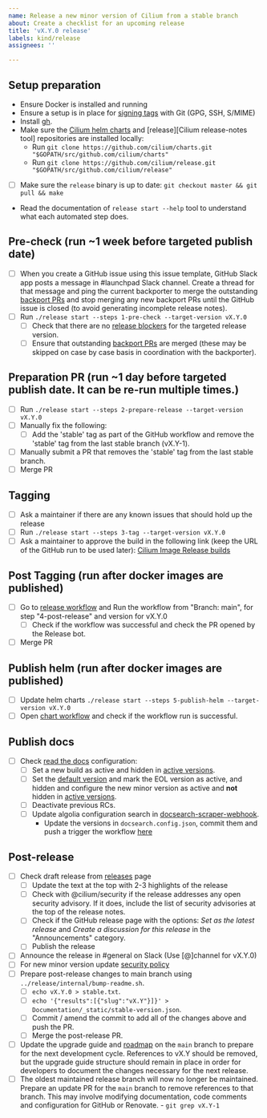 ```yaml
---
name: Release a new minor version of Cilium from a stable branch
about: Create a checklist for an upcoming release
title: 'vX.Y.0 release'
labels: kind/release
assignees: ''

---
```


## Setup preparation

- Ensure Docker is installed and running
- Ensure a setup is in place for [signing tags] with Git (GPG, SSH, S/MIME)
- Install [gh](https://cli.github.com).
- Make sure the [Cilium helm charts][Cilium charts] and [release][Cilium release-notes tool] repositories are installed locally:
  - Run `git clone https://github.com/cilium/charts.git "$GOPATH/src/github.com/cilium/charts"`
  - Run `git clone https://github.com/cilium/release.git "$GOPATH/src/github.com/cilium/release"`
- [ ] Make sure the `release` binary is up to date:
      `git checkout master && git pull && make`
- Read the documentation of `release start --help` tool to understand what
  each automated step does.

## Pre-check (run ~1 week before targeted publish date)

- [ ] When you create a GitHub issue using this issue template, GitHub Slack app posts a
      message in #launchpad Slack channel. Create a thread for that message and ping the
      current backporter to merge the outstanding [backport PRs] and stop merging any new
      backport PRs until the GitHub issue is closed (to avoid generating incomplete
      release notes).
- [ ] Run `./release start --steps 1-pre-check --target-version vX.Y.0`
  - [ ] Check that there are no [release blockers] for the targeted release
        version.
  - [ ] Ensure that outstanding [backport PRs] are merged (these may be
        skipped on case by case basis in coordination with the backporter).

## Preparation PR (run ~1 day before targeted publish date. It can be re-run multiple times.)

- [ ] Run `./release start --steps 2-prepare-release --target-version vX.Y.0`
- [ ] Manually fix the following:
  - [ ] Add the 'stable' tag as part of the GitHub workflow and remove the
        'stable' tag from the last stable branch (vX.Y-1).
- [ ] Manually submit a PR that removes the 'stable' tag from the last stable 
      branch.
- [ ] Merge PR

## Tagging

- [ ] Ask a maintainer if there are any known issues that should hold up the release
- [ ] Run `./release start --steps 3-tag --target-version vX.Y.0`
- [ ] Ask a maintainer to approve the build in the following link (keep the URL
      of the GitHub run to be used later):
      [Cilium Image Release builds](https://github.com/cilium/cilium/actions?query=workflow:%22Image+Release+Build%22)

## Post Tagging (run after docker images are published)

- [ ] Go to [release workflow] and Run the workflow from "Branch: main", for
  step "4-post-release" and version for vX.Y.0
    - [ ] Check if the workflow was successful and check the PR opened by the
      Release bot.
- [ ] Merge PR

## Publish helm (run after docker images are published)

- [ ] Update helm charts `./release start --steps 5-publish-helm --target-version vX.Y.0`
- [ ] Open [chart workflow] and check if the workflow run is successful.

## Publish docs

- [ ] Check [read the docs] configuration:
  - [ ] Set a new build as active and hidden in [active versions].
  - [ ] Set the [default version] and mark the EOL version as active, and
        hidden and configure the new minor version as active and **not**
        hidden in [active versions].
  - [ ] Deactivate previous RCs.
  - [ ] Update algolia configuration search in [docsearch-scraper-webhook].
    - Update the versions in `docsearch.config.json`, commit them and push a
      trigger the workflow [here](https://github.com/cilium/docsearch-scraper-webhook/actions/workflows/update-algolia-index.yaml)

## Post-release

- [ ] Check draft release from [releases] page
  - [ ] Update the text at the top with 2-3 highlights of the release
  - [ ] Check with @cilium/security if the release addresses any open security
        advisory. If it does, include the list of security advisories at the
        top of the release notes.
  - [ ] Check if the GitHub release page with the options:
        _Set as the latest release_ and _Create a discussion for this release_ in
        the "Announcements" category.
  - [ ] Publish the release
- [ ] Announce the release in #general on Slack (Use [@]channel for vX.Y.0)
- [ ] For new minor version update [security policy]
- [ ] Prepare post-release changes to main branch using `../release/internal/bump-readme.sh`.
  - [ ] `echo vX.Y.0 > stable.txt`.
  - [ ] `echo '{"results":[{"slug":"vX.Y"}]}' > Documentation/_static/stable-version.json`.
  - [ ] Commit / amend the commit to add all of the changes above and push the PR.
  - [ ] Merge the post-release PR.
- [ ] Update the upgrade guide and [roadmap] on the `main` branch to prepare
      for the next development cycle. References to vX.Y should be removed, but
      the upgrade guide structure should remain in place in order for
      developers to document the changes necessary for the next release.
- [ ] The oldest maintained release branch will now no longer be maintained.
      Prepare an update PR for the `main` branch to remove references to that
      branch. This may involve modifying documentation, code comments and
      configuration for GitHub or Renovate.
      - `git grep vX.Y-1`

[release workflow]: https://github.com/cilium/cilium/actions/workflows/release.yaml
[signing tags]: https://docs.github.com/en/authentication/managing-commit-signature-verification/signing-tags
[release blockers]: https://github.com/cilium/cilium/labels/release-blocker%2FX.Y
[backport PRs]: https://github.com/cilium/cilium/pulls?q=is%3Aopen+is%3Apr+label%3Abackport%2FX.Y
[Cilium charts]: https://github.com/cilium/charts
[releases]: https://github.com/cilium/cilium/releases
[cilium helm release tool]: https://github.com/cilium/charts/blob/master/RELEASE.md
[cilium-runtime images]: https://quay.io/repository/cilium/cilium-runtime
[read the docs]: https://readthedocs.org/projects/cilium/
[active versions]: https://readthedocs.org/projects/cilium/versions/?version_filter=vX.Y
[docsearch-scraper-webhook]: https://github.com/cilium/docsearch-scraper-webhook
[chart workflow]: https://github.com/cilium/charts/actions/workflows/validate-cilium-chart.yaml
[Cilium charts]: https://github.com/cilium/charts
[default version]: https://readthedocs.org/dashboard/cilium/advanced/
[roadmap]: https://github.com/cilium/cilium/blob/main/Documentation/community/roadmap.rst
[security policy]: https://github.com/cilium/cilium/security/policy
